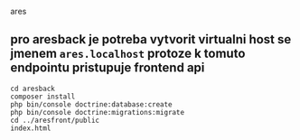 ares

## pro aresback je potreba vytvorit virtualni host se jmenem `ares.localhost` protoze k tomuto endpointu pristupuje frontend api

`cd aresback`  
`composer install`  
`php bin/console doctrine:database:create`  
`php bin/console doctrine:migrations:migrate`  
`cd ../aresfront/public`  
`index.html`
